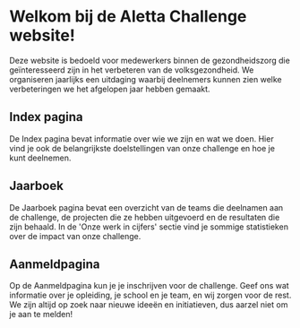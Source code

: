 # Welkom bij de Aletta Challenge website!
Deze website is bedoeld voor medewerkers binnen de gezondheidszorg die geïnteresseerd zijn in het verbeteren van de volksgezondheid. We organiseren jaarlijks een uitdaging waarbij deelnemers kunnen zien welke verbeteringen we het afgelopen jaar hebben gemaakt.

## Index pagina
De Index pagina bevat informatie over wie we zijn en wat we doen. Hier vind je ook de belangrijkste doelstellingen van onze challenge en hoe je kunt deelnemen.

## Jaarboek
De Jaarboek pagina bevat een overzicht van de teams die deelnamen aan de challenge, de projecten die ze hebben uitgevoerd en de resultaten die zijn behaald. In de 'Onze werk in cijfers' sectie vind je sommige statistieken over de impact van onze challenge.

## Aanmeldpagina
Op de Aanmeldpagina kun je je inschrijven voor de challenge. Geef ons wat informatie over je opleiding, je school en je team, en wij zorgen voor de rest. We zijn altijd op zoek naar nieuwe ideeën en initiatieven, dus aarzel niet om je aan te melden!